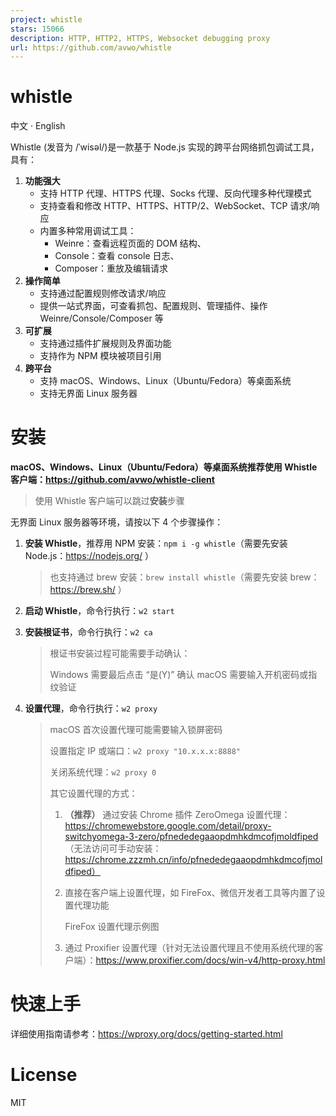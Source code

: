 ```yaml
---
project: whistle
stars: 15066
description: HTTP, HTTP2, HTTPS, Websocket debugging proxy
url: https://github.com/avwo/whistle
---
```


whistle
=======

中文 · English

Whistle (发音为 /ˈwisəl/)是一款基于 Node.js 实现的跨平台网络抓包调试工具，具有：

1.  **功能强大**
    -   支持 HTTP 代理、HTTPS 代理、Socks 代理、反向代理多种代理模式
    -   支持查看和修改 HTTP、HTTPS、HTTP/2、WebSocket、TCP 请求/响应
    -   内置多种常用调试工具：
        -   Weinre：查看远程页面的 DOM 结构、
        -   Console：查看 console 日志、
        -   Composer：重放及编辑请求
2.  **操作简单**
    -   支持通过配置规则修改请求/响应
    -   提供一站式界面，可查看抓包、配置规则、管理插件、操作 Weinre/Console/Composer 等
3.  **可扩展**
    -   支持通过插件扩展规则及界面功能
    -   支持作为 NPM 模块被项目引用
4.  **跨平台**
    -   支持 macOS、Windows、Linux（Ubuntu/Fedora）等桌面系统
    -   支持无界面 Linux 服务器

安装
==

**macOS、Windows、Linux（Ubuntu/Fedora）等桌面系统推荐使用 Whistle 客户端：https://github.com/avwo/whistle-client**

> 使用 Whistle 客户端可以跳过**安装**步骤

无界面 Linux 服务器等环境，请按以下 4 个步骤操作：

1.  **安装 Whistle**，推荐用 NPM 安装：`npm i -g whistle`（需要先安装 Node.js：https://nodejs.org/ ）
    
    > 也支持通过 brew 安装：`brew install whistle`（需要先安装 brew：https://brew.sh/ ）
    
2.  **启动 Whistle**，命令行执行：`w2 start`
    
3.  **安装根证书**，命令行执行：`w2 ca`
    
    > 根证书安装过程可能需要手动确认：
    > 
    > Windows 需要最后点击 “是(Y)” 确认 macOS 需要输入开机密码或指纹验证
    
4.  **设置代理**，命令行执行：`w2 proxy`
    
    > macOS 首次设置代理可能需要输入锁屏密码
    > 
    > 设置指定 IP 或端口：`w2 proxy "10.x.x.x:8888"`
    > 
    > 关闭系统代理：`w2 proxy 0`
    > 
    > 其它设置代理的方式：
    > 
    > 1.  **（推荐）** 通过安装 Chrome 插件 ZeroOmega 设置代理：https://chromewebstore.google.com/detail/proxy-switchyomega-3-zero/pfnededegaaopdmhkdmcofjmoldfiped （无法访问可手动安装：https://chrome.zzzmh.cn/info/pfnededegaaopdmhkdmcofjmoldfiped）
    >     
    > 2.  直接在客户端上设置代理，如 FireFox、微信开发者工具等内置了设置代理功能
    >     
    >     FireFox 设置代理示例图
    > 3.  通过 Proxifier 设置代理（针对无法设置代理且不使用系统代理的客户端）：https://www.proxifier.com/docs/win-v4/http-proxy.html
    >     
    

快速上手
====

详细使用指南请参考：https://wproxy.org/docs/getting-started.html

License
=======

MIT
